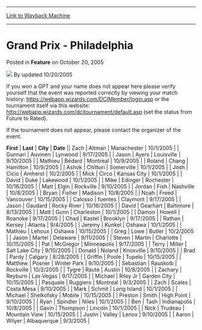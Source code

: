 
---
[Link to Wayback Machine](https://web.archive.org/web/20220814184639/https://magic.wizards.com/en/articles/archive/feature/grand-prix-philadelphia-2005-10-20)

[_metadata_:wayback_url]:- "https://magic.wizards.com/en/articles/archive/feature/grand-prix-philadelphia-2005-10-20"
[_metadata_:wayback_raw_url]:- "https://web.archive.org/web/20220814184639id_/https://magic.wizards.com/en/articles/archive/feature/grand-prix-philadelphia-2005-10-20"
[_metadata_:wayback_capture_timestamp]:- "2022-08-14 18:46:39+00:00"
[_metadata_:description]:- "If you won a GPT and your name does not appear here please verify yourself that the event was reported correctly by viewing your match history: https://webapp.wizards.com/DCIMember/login.asp or the tournament itself via this website: http://webapp.wizards.com/dcitournament/default.asp (set the status from Future to Rated).If the tournament does not appear, please contact the"
[_metadata_:generator]:- "Drupal 7 (http://drupal.org)"
---


Grand Prix - Philadelphia
=========================



 Posted in **Feature**
 on October 20, 2005 






![](https://media.magic.wizards.com/styles/auth_small/public/generic-avatar-150_425.png)
By updated 10/20/2005











If you won a GPT and your name does not appear here please verify yourself that the event was reported correctly by viewing your match history: <https://webapp.wizards.com/DCIMember/login.asp> or the tournament itself via this website: <http://webapp.wizards.com/dcitournament/default.asp> (set the status from Future to Rated).

If the tournament does not appear, please contact the organizer of the event.



 **First** | **Last** | **City** | **Date** || Zach | Altman | Manachester | 10/1/2005 |
| Gunnari | Auvinen | Lynwood | 9/17/2005 |
| Jason | Ayers | Louisville | 9/10/2005 |
| Mathieu | Bédard | Montreal | 10/9/2005 |
| Roland | Chang | Hamilton | 10/9/2005 |
| Ashok | Chitturi | Somerville | 10/1/2005 |
| Josh | Cicio | Amherst | 10/2/2005 |
| Mick | Circo | Kansas City | 10/1/2005 |
| David | Duke | Lakewood | 10/1/2005 |
| Mike | Edinger | Rochester | 10/16/2005 |
| Matt | Elgin | Rockville | 9/10/2005 |
| Jordan | Fish | Nashville | 10/8/2005 |
| Bryan | Fisher | Madison | 10/8/2005 |
| Noah | Freed | Vancouver | 10/15/2005 |
| Calosso | fuentes | Claymont | 9/17/2005 |
| Jason | Gaudard | Rocky River | 10/16/2005 |
| David | Gearhart | Baltimore | 8/13/2005 |
| Matt | Gunn | Charleston | 10/1/2005 |
| Damon | Howell | Roanoke | 9/17/2005 |
| Chad | Kastel | Brooklyn | 9/17/2005 |
| Rathan | Kersey | Atlanta | 9/4/2005 |
| Jeremy | Kunkel | Oshawa | 10/1/2005 |
| Mathieu | Lehoux | Oshawa | 10/15/2005 |
| Greg | Lowe | Butler | 10/2/2005 |
| Jason | Martel | Delaware | 9/11/2005 |
| Steven | Martin | Charlotte | 10/15/2005 |
| Pat | McGregor | Minneapolis | 9/17/2005 |
| Terry | Miller | Salt Lake City | 9/10/2005 |
| Donald | Noland | Knoxville | 9/10/2005 |
| Brad | Pardy | Calgary | 8/28/2005 |
| Griffin | Poole | Tupelo | 10/15/2005 |
| Matthew | Posner | Winter Park | 9/10/2005 |
| Sebastian | Rauskolb | Rockville | 10/2/2005 |
| Tygre | Raute | Austin | 10/8/2005 |
| Zachary | Reyburn | Las Vegas | 9/17/2005 |
| Michael | Riley Jr | Garden City | 10/15/2005 |
| Pasquale | Ruggiero | Montreal | 9/3/2005 |
| Zach | Scales | Costa Mesa | 9/10/2005 |
| Mark | Schmit | Long Island | 10/1/2005 |
| Michael | Shelkofsky | Mobile | 10/15/2005 |
| Preston | Smith | High Point | 9/10/2005 |
| Ryan | Spindler | Niles | 10/1/2005 |
| Ben | Tash | Indianapolis | 10/8/2005 |
| Gavin | Thompson | Lincoln | 10/1/2005 |
| Nick | Trudeau | Mountain View | 10/15/2005 |
| Justin | Valley | Lenox | 9/10/2005 |
| Aaron | Wilyer | Albaquerque | 9/3/2005 |







